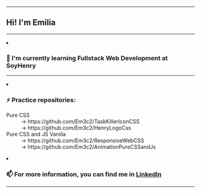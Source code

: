 
<hr/>
<h2> Hi! I'm Emilia</h2>
<hr/>
<div>
  <il>
  <li><h3> 🌱  I'm currently learning Fullstack Web Development at SoyHenry</h3></li> 
<hr/>
  <li><h3> ⚡  Practice repositories:</h3></li> 
        <div> 
            <dl>
                <dt>Pure CSS</dt>
                <dd>-> https://github.com/Em3c2/TaskKillerIconCSS</dd>
                <dd>-> https://github.com/Em3c2/HenryLogoCss</dd>
                <dt>Pure CSS and JS Vanilla</dt>
                <dd>-> https://github.com/Em3c2/ResponsiveWebCSS</dd>
                <dd>-> https://github.com/Em3c2/AnimationPureCSSandJs</dd>
            </dl>
        </div>
    <li><h3> 📫  For more information, you can find me in <a href="https://www.linkedin.com/in/em3c2">LinkedIn</a></h3></li> 
  </il>
</div>
<hr/>


<!--
**Em3c2/Em3c2** is a ✨ _special_ ✨ repository because its `README.md` (this file) appears on your GitHub profile.

Here are some ideas to get you started:

- 🔭 I’m currently working on ...
- 🌱 I’m currently learning ...
- 👯 I’m looking to collaborate on ...
- 🤔 I’m looking for help with ...
- 💬 Ask me about ...
- 📫 How to reach me: ...
- 😄 Pronouns: ...
- ⚡ Fun fact: ...
-->
